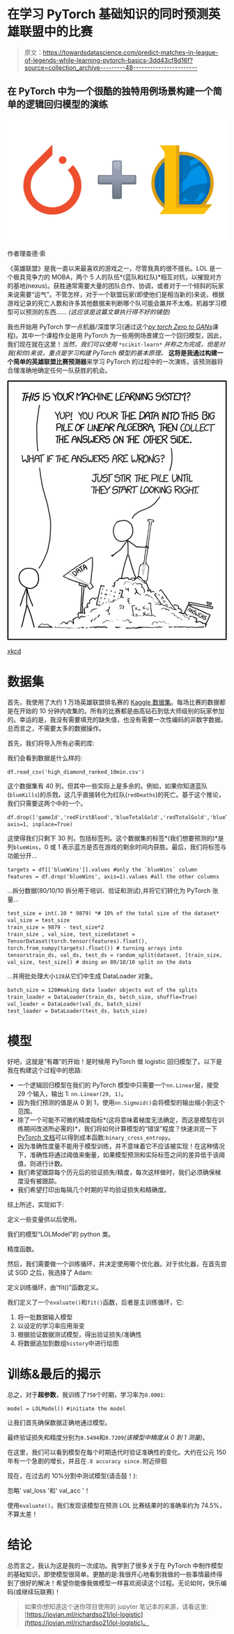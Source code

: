 # 在学习 PyTorch 基础知识的同时预测英雄联盟中的比赛

> 原文：<https://towardsdatascience.com/predict-matches-in-league-of-legends-while-learning-pytorch-basics-3dd43cf8d16f?source=collection_archive---------48----------------------->

## 在 PyTorch 中为一个很酷的独特用例场景构建一个简单的逻辑回归模型的演练

![](img/53a10531ff33b6d7022c010f463444fb.png)

作者理查德·索

《英雄联盟》是我一直以来最喜欢的游戏之一，尽管我真的很不擅长。LOL 是一个极具竞争力的 MOBA，两个 5 人的队伍*(蓝队和红队)*相互对抗，以摧毁对方的基地(nexus)。获胜通常需要大量的团队合作、协调，或者对于一个倾斜的玩家来说需要“运气”。不管怎样，对于一个联盟玩家(即使他们是相当新的)来说，根据游戏记录的死亡人数和许多其他数据来判断哪个队可能会赢并不太难。机器学习模型可以预测的东西…… *(这应该是这篇文章执行得不好的铺垫)*

我也开始用 PyTorch 学一点机器/深度学习(通过这个[*py torch Zero to GANs*](http://zerotogans.com)课程)。其中一个课程作业是用 PyTorch 为一些用例场景建立一个回归模型，因此，我们现在就在这里！*当然，我们可以使用* `*scikit-learn*` *并称之为完成，但是对我(和你)来说，重点是学习构建 PyTorch 模型的基本原理。* **这将是我通过构建一个简单的英雄联盟比赛预测器**来学习 PyTorch 的过程中的一次演练，该预测器将合理准确地确定任何一队获胜的机会。

![](img/a56298771dcf850c36adc0b9bbbca52b.png)

[xkcd](https://xkcd.com/1838/)

# 数据集

首先，我使用了大约 1 万场英雄联盟排名赛的 [Kaggle 数据集](https://www.kaggle.com/bobbyscience/league-of-legends-diamond-ranked-games-10-min)。每场比赛的数据都是在开始的 10 分钟内收集的。所有的比赛都是由高钻石到低大师级别的玩家参加的。幸运的是，我没有需要填充的缺失值，也没有需要一次性编码的非数字数据。总而言之，不需要太多的数据操作。

首先，我们将导入所有必需的库:

我们会看到数据是什么样的:

```
df.read_csv('high_diamond_ranked_10min.csv')
```

这个数据集有 40 列，但其中一些实际上是多余的。例如，如果你知道蓝队(`blueKills`)的杀戮，这几乎直接转化为红队(`redDeaths`)的死亡。基于这个推论，我们只需要这两个中的一个。

```
df.drop(['gameId','redFirstBlood','blueTotalGold','redTotalGold','blueTotalExperience','redTotalExperience','redGoldDiff','redExperienceDiff','redKills','redDeaths'], axis=1, inplace=True)
```

这使得我们只剩下 30 列，包括标签列。这个数据集的标签*(我们想要预测的)*是列`blueWins`，0 或 1 表示蓝方是否在游戏的剩余时间内获胜。最后，我们将标签与功能分开…

```
targets = df[['blueWins']].values #only the `blueWins` column
features = df.drop('blueWins', axis=1).values #all the other columns
```

…拆分数据(80/10/10 拆分用于培训、验证和测试),并将它们转化为 PyTorch 张量…

```
test_size = int(.10 * 9879) *# 10% of the total size of the dataset*
val_size = test_size
train_size = 9879 - test_size*2
train_size , val_size, test_sizedataset = TensorDataset(torch.tensor(features).float(), torch.from_numpy(targets).float()) # turning arrays into tensorstrain_ds, val_ds, test_ds = random_split(dataset, [train_size, val_size, test_size]) # doing an 80/10/10 split on the data
```

…并用批处理大小`128`从它们中生成 DataLoader 对象。

```
batch_size = 128#making data loader objects out of the splits
train_loader = DataLoader(train_ds, batch_size, shuffle=True)
val_loader = DataLoader(val_ds, batch_size)
test_loader = DataLoader(test_ds, batch_size)
```

# 模型

好吧，这就是“有趣”的开始！是时候用 PyTorch 做 logistic 回归模型了。以下是我在构建这个过程中的思路:

*   一个逻辑回归模型在我们的 PyTorch 模型中只需要一个`nn.Linear`层，接受 29 个输入，输出 1: `nn.Linear(29, 1)`。
*   因为我们预测的值是从 0 到 1，使用`nn.Sigmoid()`会将模型的输出缩小到这个范围。
*   除了一个可能不可微的精度指标*(这将意味着梯度无法确定，而这是模型在训练期间改进所必需的)*，我们将如何计算模型的“错误”程度？快速浏览一下 [PyTorch 文档](https://pytorch.org/docs/stable/nn.functional.html#torch.nn.functional.binary_cross_entropy)可以得到成本函数:`binary_cross_entropy`。
*   因为准确性度量不能用于模型训练，并不意味着它不应该被实现！在这种情况下，准确性将通过阈值来衡量，如果模型预测和实际标签之间的差异低于该阈值，则进行计数。
*   我们希望跟踪每个历元后的验证损失/精度，每次这样做时，我们必须确保梯度没有被跟踪。
*   我们希望打印出每隔几个时期的平均验证损失和精确度。

综上所述，实现如下:

定义一些变量供以后使用。

我们的模型“LOLModel”的 python 类。

精度函数。

然后，我们需要做一个训练循环，并决定使用哪个优化器。对于优化器，在首先尝试 SGD 之后，我选择了 Adam:

定义训练循环，由“fit()”函数定义。

我们定义了一个`evaluate()`和`fit()`函数，后者是主训练循环，它:

1.  将一批数据输入模型
2.  以设定的学习率应用渐变
3.  根据验证数据测试模型，得出验证损失/准确性
4.  将数据追加到数组`history`中进行绘图

# 训练&最后的揭示

总之，对于**超参数**，我训练了`750`个时期，学习率为`0.0001`:

```
model = LOLModel() #initiate the model
```

让我们首先确保数据正确地通过模型。

最终验证损失和精度分别为`0.5494`和`0.7209`*(该模型中精度从 0 到 1 测量)*。

在这里，我们可以看到模型在每个时期迭代时验证准确性的变化。大约在公元 150 年有一个急剧的增长，并且在`.8 accuracy since.`附近徘徊

现在，在过去的 10%分割中测试模型(请击鼓！):

忽略' val_loss '和' val_acc '！

使用`evaluate()`，我们发现该模型在预测 LOL 比赛结果时的准确率约为 74.5%，不算太差！

# 结论

总而言之，我认为这是我的一次成功。我学到了很多关于在 PyTorch 中制作模型的基础知识，即使模型很简单。更酷的是:我很开心地看到我做的一些事情最终得到了很好的解决！希望你能像我做模型一样喜欢阅读这个过程。无论如何，快乐编码(或继续玩联赛)！

> 如果你想知道这个迷你项目使用的 jupyter 笔记本的来源，请看这里:[https://jovian.ml/richardso21/lol-logistic](https://jovian.ml/richardso21/lol-logistic)。